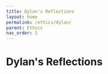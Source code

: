 ```yaml
---
title: Dylan's Reflections
layout: home
permalink: /ethics/dylan/
parent: Ethics
nav_order: 1
---
```


# Dylan's Reflections
